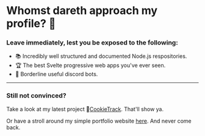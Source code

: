# Whomst dareth approach my profile? :anger:

### Leave immediately, lest you be exposed to the following:

- :books: Incredibly well structured and documented Node.js respositories.
- :trophy: The best Svelte progressive web apps you've ever seen.
- :robot: Borderline useful discord bots.

---

### Still not convinced?

Take a look at my latest project :cookie:[CookieTrack](https://cookietrack.io). That'll show ya.

Or have a stroll around my simple portfolio website [here](https://ncookie.ca). And never come back.
